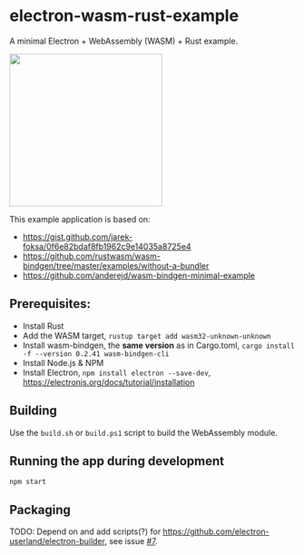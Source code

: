 electron-wasm-rust-example
==========================

A minimal Electron + WebAssembly (WASM) + Rust example.

<img src="https://user-images.githubusercontent.com/3704611/55944698-73ff7400-5c49-11e9-82f0-ade167ae2754.png" width="269px">

This example application is based on:

 - https://gist.github.com/jarek-foksa/0f6e82bdaf8fb1962c9e14035a8725e4
 - https://github.com/rustwasm/wasm-bindgen/tree/master/examples/without-a-bundler
 - https://github.com/anderejd/wasm-bindgen-minimal-example

Prerequisites:
--------------

 - Install Rust
 - Add the WASM target, `rustup target add wasm32-unknown-unknown`
 - Install wasm-bindgen, the __same version__ as in Cargo.toml, `cargo install -f --version 0.2.41 wasm-bindgen-cli`
 - Install Node.js & NPM
 - Install Electron, `npm install electron --save-dev`, <https://electronjs.org/docs/tutorial/installation>

Building
--------

Use the `build.sh` or `build.ps1` script to build the WebAssembly module.

Running the app during development
----------------------------------

`npm start`

Packaging
---------

TODO: Depend on and add scripts(?) for <https://github.com/electron-userland/electron-builder>, see issue [#7].

[#7]: https://github.com/anderejd/electron-wasm-rust-example/issues/7
